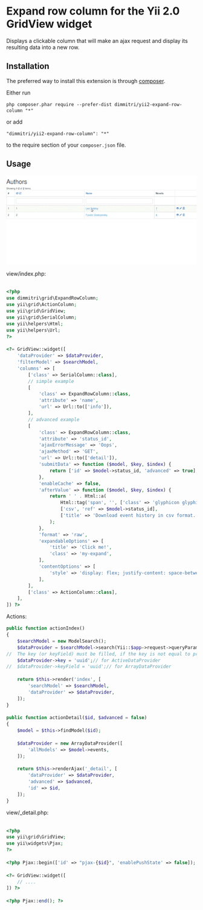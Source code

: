 # Expand row column for the Yii 2.0 GridView widget
Displays a clickable column that will make an ajax request and display its resulting data into a new row.

## Installation

The preferred way to install this extension is through [composer](https://getcomposer.org/download/).

Either run
```
php composer.phar require --prefer-dist dimmitri/yii2-expand-row-column "*"
```
or add
```
"dimmitri/yii2-expand-row-column": "*"
```
to the require section of your ```composer.json``` file.

## Usage

![Example](./resources/expand-row-column.gif?raw=true)

view/index.php:
```php

<?php
use dimmitri\grid\ExpandRowColumn;
use yii\grid\ActionColumn;
use yii\grid\GridView;
use yii\grid\SerialColumn;
use yii\helpers\Html;
use yii\helpers\Url;
?>

<?= GridView::widget([
    'dataProvider' => $dataProvider,
    'filterModel' => $searchModel,
    'columns' => [
        ['class' => SerialColumn::class],
        // simple example
        [
            'class' => ExpandRowColumn::class,
            'attribute' => 'name',
            'url' => Url::to(['info']),
        ],
        // advanced example
        [
            'class' => ExpandRowColumn::class,
            'attribute' => 'status_id',
            'ajaxErrorMessage' => 'Oops',
            'ajaxMethod' => 'GET',
            'url' => Url::to(['detail']),
            'submitData' => function ($model, $key, $index) {
                return ['id' => $model->status_id, 'advanced' => true];
            },
            'enableCache' => false,
            'afterValue' => function ($model, $key, $index) {
                return ' ' . Html::a(
                    Html::tag('span', '', ['class' => 'glyphicon glyphicon-download', 'aria-hidden' => 'true']),
                    ['csv', 'ref' => $model->status_id],
                    ['title' => 'Download event history in csv format.']
                );
            },
            'format' => 'raw',
            'expandableOptions' => [
                'title' => 'Click me!',
                'class' => 'my-expand',
            ],
            'contentOptions' => [
                'style' => 'display: flex; justify-content: space-between;',
            ],
        ],
        ['class' => ActionColumn::class],
    ],
]) ?>
```

Actions:
```php
public function actionIndex()
{
    $searchModel = new ModelSearch();
    $dataProvider = $searchModel->search(Yii::$app->request->queryParams);
//  The key (or keyField) must be filled, if the key is not equal to primary key.        
    $dataProvider->key = 'uuid';// for ActiveDataProvider 
//  $dataProvider->keyField = 'uuid';// for ArrayDataProvider 

    return $this->render('index', [
        'searchModel' => $searchModel,
        'dataProvider' => $dataProvider,
    ]);
}
    
public function actionDetail($id, $advanced = false)
{
    $model = $this->findModel($id);

    $dataProvider = new ArrayDataProvider([
        'allModels' => $model->events,
    ]);

    return $this->renderAjax('_detail', [
        'dataProvider' => $dataProvider,
        'advanced' => $advanced,
        'id' => $id,
    ]);
}
```

view/_detail.php:
```php

<?php
use yii\grid\GridView;
use yii\widgets\Pjax;
?>

<?php Pjax::begin(['id' => "pjax-{$id}", 'enablePushState' => false]); ?>

<?= GridView::widget([
    // ....
]) ?>

<?php Pjax::end(); ?>
```
